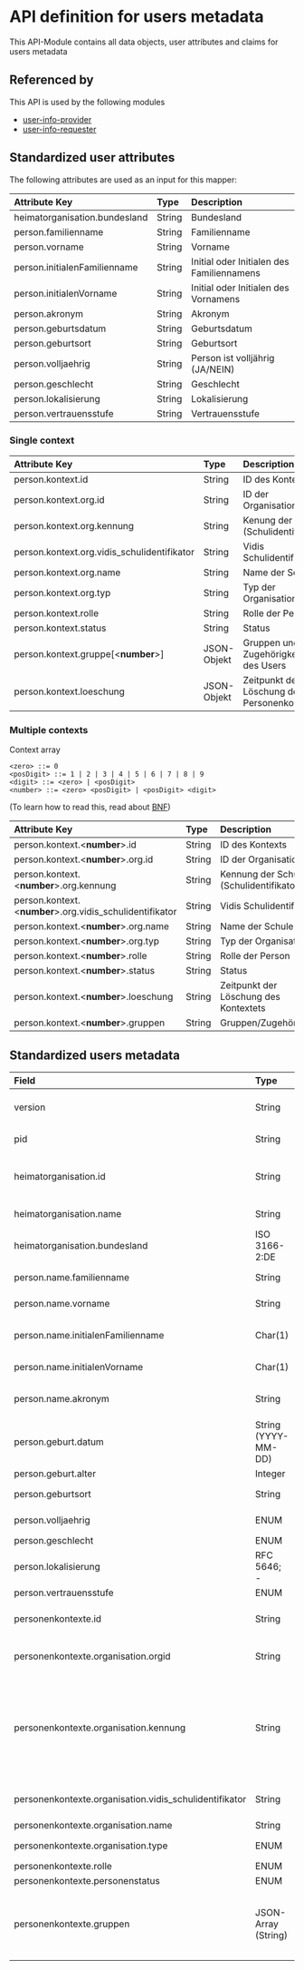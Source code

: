 # API definition for users metadata

This API-Module contains all data objects, user attributes and claims for users metadata

## Referenced by

This API is used by the following modules

* [user-info-provider](./../user-info-provider/README.md)
* [user-info-requester](./../user-info-requester/README.md)

## Standardized user attributes

The following attributes are used as an input for this mapper:

| Attribute Key                 | Type   | Description                                |
|:------------------------------|:-------|:-------------------------------------------|
| heimatorganisation.bundesland | String | Bundesland                                 |
| person.familienname           | String | Familienname                               |
| person.vorname                | String | Vorname                                    |
| person.initialenFamilienname  | String | Initial oder Initialen  des Familiennamens |
| person.initialenVorname       | String | Initial oder Initialen des Vornamens       |
| person.akronym                | String | Akronym                                    |
| person.geburtsdatum           | String | Geburtsdatum                               |
| person.geburtsort             | String | Geburtsort                                 |
| person.volljaehrig            | String | Person ist volljährig (JA/NEIN)            |
| person.geschlecht             | String | Geschlecht                                 |
| person.lokalisierung          | String | Lokalisierung                              |
| person.vertrauensstufe        | String | Vertrauensstufe                            |

### Single context

| Attribute Key                               | Type        | Description                                  |
|:--------------------------------------------|:------------|:---------------------------------------------|
| person.kontext.id                           | String      | ID des Kontexts                              |
| person.kontext.org.id                       | String      | ID der Organisation                          |
| person.kontext.org.kennung                  | String      | Kenung der Schule (Schulidentifikator)       |
| person.kontext.org.vidis_schulidentifikator | String      | Vidis Schulidentifikator                     |
| person.kontext.org.name                     | String      | Name der Schule                              |
| person.kontext.org.typ                      | String      | Typ der Organisation                         |
| person.kontext.rolle                        | String      | Rolle der Person                             |
| person.kontext.status                       | String      | Status                                       |
| person.kontext.gruppe[\<**number**>]        | JSON-Objekt | Gruppen und Zugehörigkeiten des Users        |
| person.kontext.loeschung                    | JSON-Objekt | Zeitpunkt der Löschung des Personenkontextes |

### Multiple contexts

Context array

```
<zero> ::= 0
<posDigit> ::= 1 | 2 | 3 | 4 | 5 | 6 | 7 | 8 | 9
<digit> ::= <zero> | <posDigit>
<number> ::= <zero> <posDigit> | <posDigit> <digit>
```

(To learn how to read this, read about [BNF](https://en.wikipedia.org/wiki/Backus%E2%80%93Naur_form))

| Attribute Key                                             | Type   | Description                             |
|:----------------------------------------------------------|:-------|:----------------------------------------|
| person.kontext.\<**number**>.id                           | String | ID des Kontexts                         |
| person.kontext.\<**number**>.org.id                       | String | ID der Organisation                     |
| person.kontext.\<**number**>.org.kennung                  | String | Kennung der Schule (Schulidentifikator) |
| person.kontext.\<**number**>.org.vidis_schulidentifikator | String | Vidis Schulidentifikator                |
| person.kontext.\<**number**>.org.name                     | String | Name der Schule                         |
| person.kontext.\<**number**>.org.typ                      | String | Typ der Organisation                    |
| person.kontext.\<**number**>.rolle                        | String | Rolle der Person                        |
| person.kontext.\<**number**>.status                       | String | Status                                  |
| person.kontext.\<**number**>.loeschung                    | String | Zeitpunkt der Löschung des Kontextets   |
| person.kontext.\<**number**>.gruppen                      | String | Gruppen/Zugehörigkeit                   |

## Standardized users metadata

| Field                                                  | Type                             | Description                                                                                                            | Default                                                                                      |
|:-------------------------------------------------------|:---------------------------------|:-----------------------------------------------------------------------------------------------------------------------|:---------------------------------------------------------------------------------------------|
| version                                                | String                           | Version des Datenmodells bzw. der Schnittstelle                                                                        |                                                                                              |
| pid                                                    | String                           | Subject-ID des Benutzers                                                                                               |                                                                                              |
| heimatorganisation.id                                  | String                           | UUID der Heimatorganisation (wird von Vidis vergeben)                                                                  |                                                                                              |
| heimatorganisation.name                                | String                           | Name der Heimatorganisation                                                                                            |                                                                                              |
| heimatorganisation.bundesland                          | ISO 3166-2:DE                    | Bundesland (e.g. DE-BY)                                                                                                |                                                                                              |
| person.name.familienname                               | String                           | Familienname                                                                                                           | Fallback: last name aus den User Properties                                                  |
| person.name.vorname                                    | String                           | Vorname                                                                                                                | Fallback: first name aus den User Properties                                                 |
| person.name.initialenFamilienname                      | Char(1)                          | Initial oder Initialen  des Familiennamens.                                                                            |                                                                                              |
| person.name.initialenVorname                           | Char(1)                          | Initial oder Initialen des Vornamens.                                                                                  |                                                                                              |
| person.name.akronym                                    | String                           | Akronym in Kleinbuchstaben                                                                                             | Zusammengesetzt aus den ersten beiden Buchstaben von Vorname und Familienname                |
| person.geburt.datum                                    | String (YYYY-MM-DD)              | Geburtstag                                                                                                             |                                                                                              |
| person.geburt.alter                                    | Integer                          | Alter                                                                                                                  |                                                                                              |
| person.geburtsort                                      | String                           | Geburtsort (Stadt, Land)                                                                                               | Land: Deutschland                                                                            |
| person.volljaehrig                                     | ENUM                             | Person ist Volljährig                                                                                                  |                                                                                              |
| person.geschlecht                                      | ENUM                             | Geschlecht                                                                                                             |                                                                                              |
| person.lokalisierung                                   | RFC 5646; <ISO-639-1>-<ISO-3166> | Lokalisierung                                                                                                          | de-DE                                                                                        |
| person.vertrauensstufe                                 | ENUM                             | Vertrauensstufe                                                                                                        | VOLL                                                                                         |
| personenkontexte.id                                    | String                           | ID des Kontexts                                                                                                        | Hash: heimatorganisation.id + personenkontexte.organisation.kennung + personenkontexte.rolle |
| personenkontexte.organisation.orgid                    | String                           | ID der Organisation                                                                                                    | Hash: personenkontexte.organisation.kennung + personenkontexte.rolle                         |
| personenkontexte.organisation.kennung                  | String                           | Die optionale Kennung (Identifikations-ID) einer "Organisation" muss innerhalb eines Organisationstyps eindeutig sein. |                                                                                              |
| personenkontexte.organisation.vidis_schulidentifikator | String                           | Vidis Schulidentifikator                                                                                               | heimatorganisation.id + personenkontexte.organisation.kennung (getrennt mit einem Punkt)     |
| personenkontexte.organisation.name                     | String                           | Name der Schule                                                                                                        |                                                                                              |
| personenkontexte.organisation.type                     | ENUM                             | Typ der Organisation                                                                                                   | SCHULE                                                                                       |
| personenkontexte.rolle                                 | ENUM                             | Rolle der Person                                                                                                       |                                                                                              |
| personenkontexte.personenstatus                        | ENUM                             | Status                                                                                                                 | AKTIV                                                                                        |
| personenkontexte.gruppen                               | JSON-Array (String)              | Gruppe und Zugehörigkeit eines PersonenKontextes siehe SANIS V1.0003                                                   |                                                                                              |

